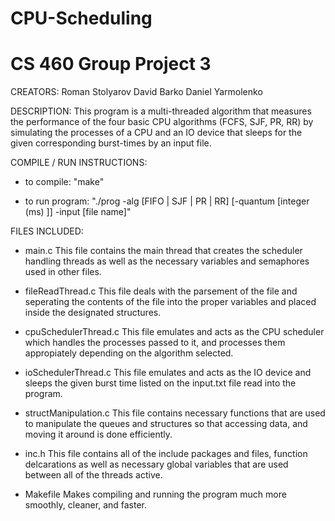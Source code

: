 # CPU-Scheduling
# CS 460 Group Project 3

CREATORS:
  Roman Stolyarov
  David Barko
  Daniel Yarmolenko
  

DESCRIPTION:
  This program is a multi-threaded algorithm that measures the performance of the four basic
  CPU algorithms (FCFS, SJF, PR, RR) by simulating the processes of a CPU and an IO device
  that sleeps for the given corresponding burst-times by an input file.  


COMPILE / RUN INSTRUCTIONS:
- to compile:
    "make"

- to run program:
    "./prog -alg [FIFO | SJF | PR | RR] [-quantum [integer (ms) ]] -input [file name]"


FILES INCLUDED:
- main.c
    This file contains the main thread that creates the scheduler handling threads
    as well as the necessary variables and semaphores used in other files.

- fileReadThread.c
    This file deals with the parsement of the file and seperating the contents of the
    file into the proper variables and placed inside the designated structures.

- cpuSchedulerThread.c
    This file emulates and acts as the CPU scheduler which handles the processes passed
    to it, and processes them appropiately depending on the algorithm selected.
  
- ioSchedulerThread.c
    This file emulates and acts as the IO device and sleeps the given burst time listed
    on the input.txt file read into the program.

- structManipulation.c
    This file contains necessary functions that are used to manipulate the queues and structures
    so that accessing data, and moving it around is done efficiently.

- inc.h
    This file contains all of the include packages and files, function delcarations
    as well as necessary global variables that are used between all of the threads active.

- Makefile
    Makes compiling and running the program much more smoothly, cleaner, and faster.